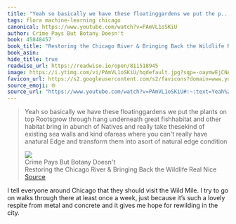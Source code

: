 ```yaml
---
title: "Yeah so basically we have these floatinggardens we put the p..."
tags: flora machine-learning chicago
canonical: https://www.youtube.com/watch?v=PAmVL1oSKiU
author: Crime Pays But Botany Doesn't
book: 45848457
book_title: "Restoring the Chicago River & Bringing Back the Wildlife Real Nice"
book_asin: 
hide_title: true
readwise_url: https://readwise.io/open/811518945
image: https://i.ytimg.com/vi/PAmVL1oSKiU/hqdefault.jpg?sqp=-oaymwEjCNACELwBSFryq4qpAxUIARUAAAAAGAElAADIQj0AgKJDeAE=&rs=AOn4CLDTygv-nTKsim6MiobFstKwI5Op4A
favicon_url: https://s2.googleusercontent.com/s2/favicons?domain=www.youtube.com
source_emoji: 🌐
source_url: "https://www.youtube.com/watch?v=PAmVL1oSKiU#:~:text=Yeah%20so%20basically,natural%20edge%20condition"
---
```


> Yeah so basically we have these floatinggardens we put the plants on top Rootsgrow through hang underneath great fishhabitat and other habitat bring in abunch of Natives and really take thesekind of existing sea walls and kind ofareas where you can't really have anatural Edge and transform them into asort of natural edge condition
> <div class="quoteback-footer"><div class="quoteback-avatar"><img class="mini-favicon" src="https://s2.googleusercontent.com/s2/favicons?domain=www.youtube.com"></div><div class="quoteback-metadata"><div class="metadata-inner"><span style="display:none">FROM:</span><div aria-label="Crime Pays But Botany Doesn't" class="quoteback-author"> Crime Pays But Botany Doesn't</div><div aria-label="Restoring the Chicago River & Bringing Back the Wildlife Real Nice" class="quoteback-title"> Restoring the Chicago River & Bringing Back the Wildlife Real Nice</div></div></div><div class="quoteback-backlink"><a target="_blank" aria-label="go to the full text of this quotation" rel="noopener" href="https://www.youtube.com/watch?v=PAmVL1oSKiU#:~:text=Yeah%20so%20basically,natural%20edge%20condition" class="quoteback-arrow"> Source</a></div></div>

I tell everyone around Chicago that they should visit the Wild Mile. I try to go on walks through there at least once a week, just because it’s such a lovely respite from metal and concrete and it gives me hope for rewilding in the city.
